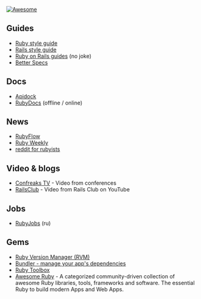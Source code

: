 [![Awesome](https://cdn.rawgit.com/sindresorhus/awesome/d7305f38d29fed78fa85652e3a63e154dd8e8829/media/badge.svg)](https://github.com/sindresorhus/awesome)

## Guides

- [Ruby style guide](https://github.com/bbatsov/ruby-style-guide)
- [Rails style guide](https://github.com/bbatsov/rails-style-guide)
- [Ruby on Rails guides](http://guides.rubyonrails.org) (no joke)
- [Better Specs](http://betterspecs.org/)

## Docs

- [Apidock](http://apidock.com/)
- [RubyDocs](http://rubydocs.org/) (offline / online)

## News

- [RubyFlow](http://www.rubyflow.com/)
- [Ruby Weekly](http://rubyweekly.com/)
- [reddit for rubyists](https://www.reddit.com/r/ruby)

## Video & blogs
- [Confreaks TV](http://confreaks.tv/) - Video from conferences
- [RailsClub](http://www.youtube.com/user/railsclub/videos) - Video from Rails Club on YouTube

## Jobs

- [RubyJobs](http://rubyjobs.ru) (ru)

## Gems

- [Ruby Version Manager (RVM)](http://rvm.io/rvm/install)
- [Bundler - manage your app's dependencies](http://bundler.io)
- [Ruby Toolbox](http:/www.ruby-toolbox.com)
- [Awesome Ruby](http://awesome-ruby.com/) - A categorized community-driven collection of awesome Ruby libraries, tools, frameworks and software. The essential Ruby to build modern Apps and Web Apps.

